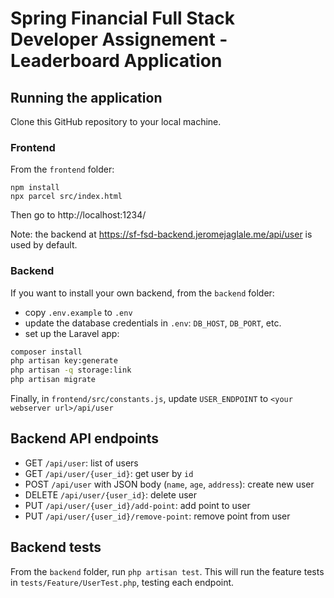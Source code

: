 # Spring Financial Full Stack Developer Assignement - Leaderboard Application

## Running the application

Clone this GitHub repository to your local machine.

### Frontend
From the `frontend` folder:
```
npm install
npx parcel src/index.html
```

Then go to http://localhost:1234/

Note: the backend at https://sf-fsd-backend.jeromejaglale.me/api/user is used by default.

### Backend
If you want to install your own backend, from the `backend` folder:
- copy `.env.example` to `.env`
- update the database credentials in `.env`: `DB_HOST`, `DB_PORT`, etc. 
- set up the Laravel app:
```bash
composer install
php artisan key:generate
php artisan -q storage:link
php artisan migrate
```

Finally, in `frontend/src/constants.js`, update `USER_ENDPOINT` to `<your webserver url>/api/user`

## Backend API endpoints
- GET `/api/user`: list of users
- GET `/api/user/{user_id}`: get user by `id`
- POST `/api/user` with JSON body (`name`, `age`, `address`): create  new user
- DELETE `/api/user/{user_id}`: delete user
- PUT `/api/user/{user_id}/add-point`: add point to user
- PUT `/api/user/{user_id}/remove-point`: remove point from user

## Backend tests
From the `backend` folder, run `php artisan test`. This will run the feature tests in `tests/Feature/UserTest.php`, testing each endpoint.

